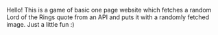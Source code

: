 Hello! This is a game of basic one page website which fetches a random Lord of the Rings quote from an API and puts it with a randomly fetched image. Just a little fun :)


